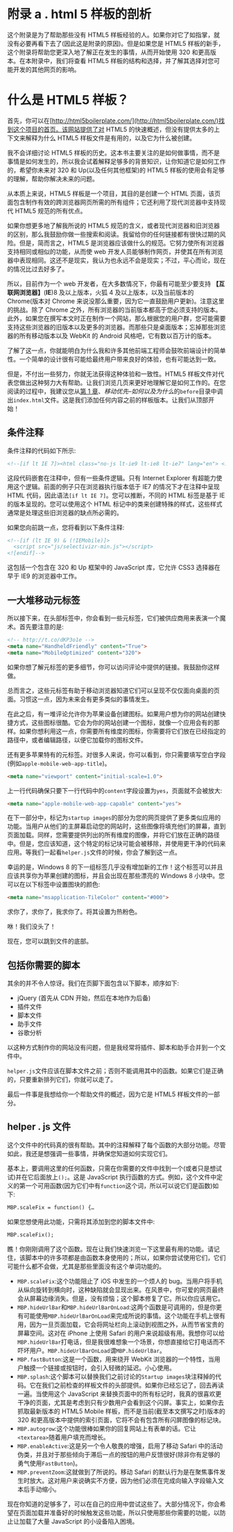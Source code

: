 # 附录 a . html 5 样板的剖析

这个附录是为了帮助那些没有 HTML5 样板经验的人。如果你对它了如指掌，就没有必要再看下去了(因此这是附录的原因)。但是如果您是 HTML5 样板的新手，这个附录将帮助您更深入地了解正在发生的事情，从而开始使用 320 和更高版本。在本附录中，我们将查看 HTML5 样板的结构和选择，并了解其选择对您可能开发的其他网页的影响。

# 什么是 HTML5 样板？

首先，你可以在[http://html5boilerplate.com/](http://html5boilerplate.com/)找到这个项目的首页。该网站提供了对 HTML5 的快速概述，但没有提供太多的上下文来解释为什么 HTML5 样板文件是有用的，以及它为什么被创建。

我不会详细讨论 HTML5 样板的历史。这本书主要关注的是如何做事情，而不是事情是如何发生的，所以我会试着解释足够多的背景知识，让你知道它是如何工作的，希望你未来对 320 和 Up(以及任何其他框架)的 HTML5 样板的使用会有足够的理解，帮助你解决未来的问题。

从本质上来说，HTML5 样板是一个项目，其目的是创建一个 HTML 页面，该页面包含制作有效的跨浏览器网页所需的所有组件；它还利用了现代浏览器中支持现代 HTML5 规范的所有优点。

如果你想更多地了解我所说的 HTML5 规范的含义，或者现代浏览器和旧浏览器的区别，那么我鼓励你做一些搜索和阅读。我留给你的任何链接都有很快过期的风险。但是，简而言之，HTML5 是浏览器应该做什么的规范。它努力使所有浏览器支持相同或相似的功能，从而使 web 开发人员能够制作网页，并使其在所有浏览器中表现相同。这还不是现实，我认为也永远不会是现实；不过，平心而论，现在的情况比过去好多了。

所以，目前作为一个 web 开发者，在大多数情况下，你最有可能至少要支持 **【互联网浏览器】**(**IE**)8 及以上版本，火狐 4 及以上版本，以及当前版本的 Chrome(版本对 Chrome 来说没那么重要，因为它一直鼓励用户更新)。注意这里的挑战。除了 Chrome 之外，所有浏览器的当前版本都高于您必须支持的版本。此外，如果您在撰写本文时正在制作一个网站，那么根据您的用户群，您可能需要支持这些浏览器的旧版本以及更多的浏览器。而那些只是桌面版本；忘掉那些浏览器的所有移动版本以及 WebKit 的 Android 风格吧，它有数以百万计的版本。

了解了这一点，你就能明白为什么我和许多其他前端工程师会鼓吹前端设计的简单性。一个简单的设计很有可能给最终用户带来良好的体验，也有可能达到一致。

但是，不付出一些努力，你就无法获得这种体验和一致性。HTML5 样板文件对代表您做出这种努力大有帮助。让我们浏览几页来更好地理解它是如何工作的。在您阅读的过程中，我建议您从[第 1 章](1.html "Chapter 1. Mobile First – How and Why?")、*移动优先–如何以及为什么*的`before`目录中调出`index.html`文件。这是我们添加任何内容之前的样板版本。让我们从顶部开始！

## 条件注释

条件注释的代码如下所示:

```html
<!--[if lt IE 7]><html class="no-js lt-ie9 lt-ie8 lt-ie7" lang="en"> <![endif]-->
```

这段代码嵌套在注释中，但有一些条件逻辑。只有 Internet Explorer 有超能力使用这个逻辑。前面的例子只在浏览器执行版本低于 IE7 的情况下才在注释中呈现 HTML 代码，因此语法`[if lt IE 7]`。您可以推断，不同的 HTML 标签是基于 IE 的版本呈现的。您可以使用这个 HTML 标记中的类来创建特殊的样式，这些样式通常是处理这些旧浏览器的缺点所必需的。

如果您向前跳一点，您将看到以下条件注释:

```html
<!--[if (lt IE 9) & (!IEMobile)]>
  <script src="js/selectivizr-min.js"></script>
<![endif]-->
```

这包括一个包含在 320 和 Up 框架中的 JavaScript 库，它允许 CSS3 选择器在早于 IE9 的浏览器中工作。

## 一大堆移动元标签

所以接下来，在头部标签中，你会看到一些元标签，它们被供应商用来表演一个魔术。首先要注意的是:

```html
<!-- http://t.co/dKP3o1e -->
<meta name="HandheldFriendly" content="True">
<meta name="MobileOptimized" content="320">
```

如果你想了解元标签的更多细节，你可以访问评论中提供的链接。我鼓励你这样做。

总而言之，这些元标签有助于移动浏览器知道它们可以呈现不仅仅面向桌面的页面。习惯这一点，因为未来会有更多类似的事情发生。

在此之后，有一堆评论允许你为苹果设备创建图标。如果用户想为你的网站创建快捷方式，这些图标很酷。它会为你的网站创建一个图标，就像一个应用会有的那样。如果你想利用这一点，你需要所有维度的图标，你需要将它们放在已经指定的路径中，或者编辑路径，以便它加载你的图标文件。

还有更多苹果特有的元标签。对很多人来说，你可以看到，你只需要填写空白字段(例如`apple-mobile-web-app-title`)。

```html
<meta name="viewport" content="initial-scale=1.0">
```

上一行代码确保只要下一行代码中的`content`字段设置为`yes`，页面就不会被放大:

```html
<meta name="apple-mobile-web-app-capable" content="yes">
```

在下一部分中，标记为`startup images`的部分为您的网页提供了更多类似应用的功能。当用户从他们的主屏幕启动您的网站时，这些图像将填充他们的屏幕，直到页面加载。同样，您需要提供列出的所有维度的图像，并将它们放在正确的路径中。但是，您应该知道，这个特定的标记块可能会被移除，并使用更干净的代码来应用。等我们一起看`helper.js`文件的时候，你会了解到这一点。

幸运的是，Windows 8 的下一组标签几乎没有增加新的工作！这个标签可以并且应该共享你为苹果创建的图标，并且会出现在那些漂亮的 Windows 8 小块中。您可以在以下标签中设置图块的颜色:

```html
<meta name="msapplication-TileColor" content="#000">
```

求你了，求你了，我求你了。将其设置为热粉色。

咻！我们没头了！

现在，您可以跳到文件的底部。

## 包括你需要的脚本

其余的并不令人惊讶。我们在页脚下面包含以下脚本，顺序如下:

*   jQuery (首先从 CDN 开始，然后在本地作为后备)
*   插件文件
*   脚本文件
*   助手文件
*   谷歌分析

以这种方式制作你的网站没有问题，但是我经常将插件、脚本和助手合并到一个文件中。

`helper.js`文件应该在脚本文件之前；否则不能调用其中的函数。如果它们是正确的，只要重新排列它们，你就可以走了。

最后一件事是我想给你一个帮助文件的概述，因为它是 HTML5 样板文件的一部分。

## helper . js 文件

这个文件中的代码真的很有帮助。其中的注释解释了每个函数的大部分功能。尽管如此，我还是想强调一些事情，并确保您知道如何实现它们。

基本上，要调用这里的任何函数，只需在你需要的文件中找到一个(或者只是想试试)并在它后面放上`();`。这是 JavaScript 执行函数的方式。例如，这个文件中定义的第一个可用函数(因为它们中有`function`这个词，所以可以说它们是函数)如下:

```html
MBP.scaleFix = function() {…
```

如果您想使用此功能，只需将其添加到您的脚本文件中:

```html
MBP.scaleFix();
```

瞧！你刚刚调用了这个函数。现在让我们快速浏览一下这里最有用的功能。请记住，该脚本中的许多项都是由函数本身使用的；所以，如果你尝试使用它们，它们可能什么都不会做，尤其是那些里面没有这个单词功能的。

*   `MBP.scaleFix`:这个功能阻止了 iOS 中发生的一个烦人的 bug。当用户将手机从纵向旋转到横向时，这种缺陷就会显现出来。在风景中，你可爱的网页最终会从屏幕边缘消失。但是，没有烦恼；这个脚本修复了它。所以你应该用它。
*   `MBP.hideUrlBar`和`MBP.hideUrlBarOnLoad`:这两个函数是可调用的，但是你更有可能使用`MBP.hideUrlBarOnLoad`来完成所说的事情。这个功能在手机上很有用，因为一旦页面加载，它会将网址栏向上滚动到视图之外，从而节省宝贵的屏幕空间。这对在 iPhone 上使用 Safari 的用户来说超级有用。我想你可以给`MBP.hideUrlBar`打电话，但是我很难想象一个场景，你想直接给它打电话而不吓坏用户。`MBP.hideUrlBarOnLoad`谓`MBP.hideUrlBar`。
*   `MBP.fastButton`:这是一个函数，用来绕开 WebKit 浏览器的一个特性，当用户触摸一个链接或按钮时，会引入轻微的延迟。小心使用。
*   `MBP.splash`:这个脚本可以替换我们之前讨论的`Startup images`块注释掉的代码。它在我们之前检查的样板文件的头部提供。如果你已经忘记了，回去再读一遍。当使用这个 JavaScript 来替换页面中的所有标记时，我真的很喜欢更干净的页面，尤其是考虑到只有少数用户会看到这个闪屏。事实上，如果你去抓取最新版本的 HTML5 Mobile 样板，而不是当前(截至本文撰写之时)版本的 320 和更高版本中提供的索引页面，它将不会有包含所有闪屏图像的标记块。
*   `MBP.autogrow`:这个功能很棒如果你的回复网站上有表单的话。它让`<textarea>`随着用户填充而增长。
*   `MBP.enableActive`:这是另一个令人敬畏的增强，启用了移动 Safari 中的活动伪类，并且对于那些倾向于滞后一点的按钮的用户反馈很好(除非你有足够的勇气使用`FastButton`)。
*   `MBP.preventZoom`:这就做到了所说的。移动 Safari 的默认行为是在聚焦事件发生时放大。这对用户来说确实不方便，因为他们必须在完成向输入字段输入文本后手动缩小。

现在你知道的足够多了，可以在自己的应用中尝试这些了。大部分情况下，你会希望在页面加载并准备好的时候触发这些功能，所以只使用那些你需要的功能，以防止让加载了大量 JavaScript 的小设备陷入困境。